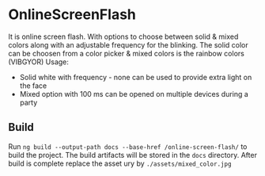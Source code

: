 # OnlineScreenFlash

It is online screen flash.
With options to choose between solid & mixed colors along with an adjustable frequency for the blinking.
The solid color can be choosen from a color picker & mixed colors is the rainbow colors (VIBGYOR)
Usage:
- Solid white with frequency - none can be used to provide extra light on the face
- Mixed option with 100 ms can be opened on multiple devices during a party 

## Build

Run `ng build --output-path docs --base-href /online-screen-flash/` to build the project. The build artifacts will be stored in the `docs` directory.
After build is complete replace the asset ury by `./assets/mixed_color.jpg`